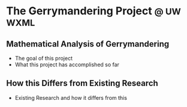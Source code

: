 # The Gerrymandering Project <small>@ UW WXML</small>

## Mathematical Analysis of Gerrymandering
- The goal of this project
- What this project has accomplished so far

## How this Differs from Existing Research
- Existing Research and how it differs from this

